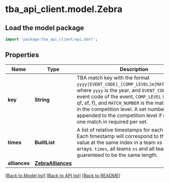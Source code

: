 # tba_api_client.model.Zebra

## Load the model package
```dart
import 'package:tba_api_client/api.dart';
```

## Properties
Name | Type | Description | Notes
------------ | ------------- | ------------- | -------------
**key** | **String** | TBA match key with the format `yyyy[EVENT_CODE]_[COMP_LEVEL]m[MATCH_NUMBER]`, where `yyyy` is the year, and `EVENT_CODE` is the event code of the event, `COMP_LEVEL` is (qm, ef, qf, sf, f), and `MATCH_NUMBER` is the match number in the competition level. A set number may be appended to the competition level if more than one match in required per set. | 
**times** | **BuiltList<double>** | A list of relative timestamps for each data point. Each timestamp will correspond to the X and Y value at the same index in a team xs and ys arrays. `times`, all teams `xs` and all teams `ys` are guarenteed to be the same length. | 
**alliances** | [**ZebraAlliances**](ZebraAlliances.md) |  | 

[[Back to Model list]](../README.md#documentation-for-models) [[Back to API list]](../README.md#documentation-for-api-endpoints) [[Back to README]](../README.md)


